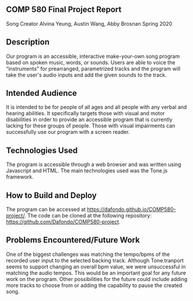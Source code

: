 ## COMP 580 Final Project Report 
Song Creator
Alvina Yeung, Austin Wang, Abby Brosnan
Spring 2020

## Description
Our program is an accessible, interactive make-your-own song program based on spoken music, words, or sounds. Users are able to voice the “instruments” for prearranged, parametrized tracks and the program will take the user's audio inputs and add the given sounds to the track. 

## Intended Audience
It is intended to be for people of all ages and all people with any verbal and hearing abilities. It specifically targets those with visual and motor disabilities in order to provide an accessible program that is currently lacking for these groups of people. Those with visual impairments can successfully use our program with a screen reader.

## Technologies Used
The program is accessible through a web browser and was written using Javascript and HTML. The main technologies used was the Tone.js framework.

## How to Build and Deploy
The program can be accessed at https://dafondo.github.io/COMP580-project/.
The code can be cloned at the following repository: https://github.com/Dafondo/COMP580-project.

## Problems Encountered/Future Work
One of the biggest challenges was matching the tempo/bpms of the recorded user input to the selected backing track.  Although Tone.tranport seems to support changing an overall bpm value, we were unsuccessful in matching the audio tempos.  This would be an important goal for any future work on the program.  Other possibilities for the future could include adding more tracks to choose from or adding the capability to pause the created song.
